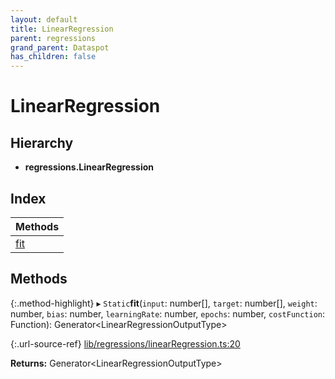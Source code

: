 ```yaml
---
layout: default
title: LinearRegression
parent: regressions
grand_parent: Dataspot
has_children: false
---
```


# LinearRegression

## Hierarchy

* **regressions.LinearRegression**

## Index

| Methods |
|-----------|
| [fit](#fit) |

## Methods

{:.method-highlight}
▸ `Static`**fit**(`input`: number[], `target`: number[], `weight`: number, `bias`: number, `learningRate`: number, `epochs`: number, `costFunction`: Function): Generator\<LinearRegressionOutputType>

{:.url-source-ref}
[lib/regressions/linearRegression.ts:20](https://github.com/ascentcore/dataspot/blob/0893946/lib/regressions/linearRegression.ts#L20)

**Returns:** Generator\<LinearRegressionOutputType>
